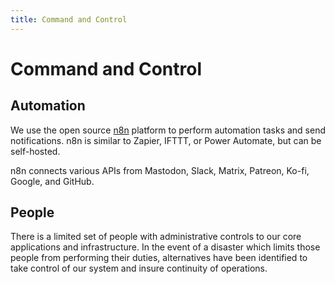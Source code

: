 ```yaml
---
title: Command and Control
---
```


# Command and Control

## Automation

We use the open source [n8n](https://n8n.io/) platform to perform automation tasks and send notifications.
n8n is similar to Zapier, IFTTT, or Power Automate, but can be self-hosted.

n8n connects various APIs from Mastodon, Slack, Matrix, Patreon, Ko-fi, Google, and GitHub.

## People

There is a limited set of people with administrative controls to our core applications and infrastructure.
In the event of a disaster which limits those people from performing their duties, alternatives have been identified to take control of our system and insure continuity of operations.
